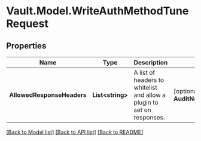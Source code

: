 # Vault.Model.WriteAuthMethodTuneRequest

## Properties

Name | Type | Description | Notes
------------ | ------------- | ------------- | -------------
**AllowedResponseHeaders** | **List&lt;string&gt;** | A list of headers to whitelist and allow a plugin to set on responses. | [optional] **AuditNonHmacRequestKeys** | **List&lt;string&gt;** | The list of keys in the request data object that will not be HMAC&#x27;ed by audit devices. | [optional] **AuditNonHmacResponseKeys** | **List&lt;string&gt;** | The list of keys in the response data object that will not be HMAC&#x27;ed by audit devices. | [optional] **DefaultLeaseTtl** | **string** | The default lease TTL for this mount. | [optional] **Description** | **string** | User-friendly description for this credential backend. | [optional] **ListingVisibility** | **string** | Determines the visibility of the mount in the UI-specific listing endpoint. Accepted value are &#x27;unauth&#x27; and &#x27;hidden&#x27;, with the empty default (&#x27;&#x27;) behaving like &#x27;hidden&#x27;. | [optional] **MaxLeaseTtl** | **string** | The max lease TTL for this mount. | [optional] **Options** | **Object** | The options to pass into the backend. Should be a json object with string keys and values. | [optional] **PassthroughRequestHeaders** | **List&lt;string&gt;** | A list of headers to whitelist and pass from the request to the plugin. | [optional] **PluginVersion** | **string** | The semantic version of the plugin to use. | [optional] **TokenType** | **string** | The type of token to issue (service or batch). | [optional] **UserLockoutConfig** | **Object** | The user lockout configuration to pass into the backend. Should be a json object with string keys and values. | [optional] 

[[Back to Model list]](../README.md#documentation-for-models) [[Back to API list]](../README.md#documentation-for-api-endpoints) [[Back to README]](../README.md)


